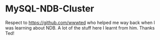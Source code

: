 # MySQL-NDB-Cluster

Respect to https://github.com/wwwted who helped me way back when I was learning about NDB. A lot of the stuff here I learnt from him. Thanks Ted!

